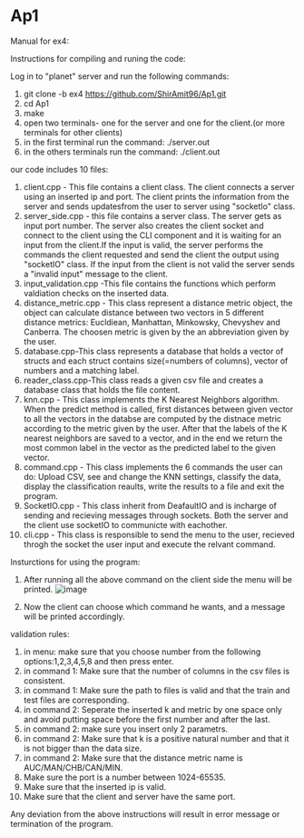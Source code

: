 # Ap1
Manual for ex4: 

Instructions for compiling and runing the code: 

Log in to "planet" server and run the following commands:
1. git clone -b ex4 https://github.com/ShirAmit96/Ap1.git
3. cd Ap1 
4. make
5. open two terminals- one for the server and one for the client.(or more terminals for other clients)
6. in the first terminal run the command: ./server.out <port>
7. in the others  terminals run the command: ./client.out <ip> <port>


our code includes 10 files: 
1. client.cpp - This file contains a client class. The client connects a server using an inserted ip and port. The client prints the information from the server and sends  updatesfrom the user to server using "socketIo" class.
2. server_side.cpp - this file contains a server class. The server gets as input port number. The server also creates the client socket and connect to the client using the CLI component and it is waiting for an input from the client.If the input is valid, the server performs the commands the client requested and send the client the output using "socketIO" class. If the input from the client is not valid the server sends a "invalid input" message to the client.
3. input_validation.cpp -This file contains the functions which perform valdiation checks on the inserted data. 
4. distance_metric.cpp - This class represent a distance metric object, the object can calculate distance between two vectors in 5 different distance metrics: Eucldiean, Manhattan, Minkowsky, Chevyshev and Canberra. The choosen metric is given by the an abbreviation given by the user.
5. database.cpp-This class represents a database that holds a vector of structs and each struct contains size(=numbers of columns), vector of numbers and a matching label.
6. reader_class.cpp-This class reads a given csv file and creates a database class that holds the file content.
7. knn.cpp - This class implements the K Nearest Neighbors algorithm. When the predict method is called, first distances between given vector to all the vectors in the databse are computed by the distnace metric according to the metric given by the user. After that the labels of the K nearest neighbors are saved to a vector, and in the end we return the most common label in the vector as the predicted label to the given vector.
8. command.cpp - This class implements the 6 commands the user can do: Upload CSV, see and change the KNN settings, classify the data, display the classification reaults, write the results to a file and exit the program.
9. SocketIO.cpp - This class inherit from DeafaultIO and is incharge of sending and recieving messages through sockets. Both the server and the client use socketIO to communicte with eachother. 
10. cli.cpp - This class is responsible to send the menu to the user, recieved throgh the socket the user input and execute the relvant command.

Insturctions for using the program:

1. After running all the above command on the client side the menu will be printed.
![image](https://user-images.githubusercontent.com/92683819/214888740-b8b416d9-50f2-4726-9e68-bae5b84e435d.png)

3. Now the client can choose which command he wants, and a message will be printed accordingly. 

validation rules:

1. in menu: make sure that you choose number from the following options:1,2,3,4,5,8 and then press enter.
2. in command 1: Make sure that the number of columns in the csv files is consistent.
3. in command 1: Make sure the path to files is valid and that the train and test files are corresponding.
4. in command 2: Seperate the inserted k and metric by one space only and avoid putting space before the first number and after the last.
5. in command 2: make sure you insert only 2 parametrs.
6. in command 2: Make sure that k is a positive natural number and that it is not bigger than the data size.
7. in command 2: Make sure that the distance metric name is AUC/MAN/CHB/CAN/MIN.
8. Make sure the port is a number between 1024-65535.
9. Make sure that the inserted ip is valid.
10. Make sure that the client and server have the same port.

Any deviation from the above instructions will result in error message or termination of the program.


